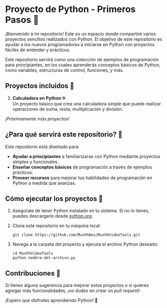 # Proyecto de Python - Primeros Pasos 🐍

¡Bienvenido a mi repositorio! Este es un espacio donde compartiré varios proyectos sencillos realizados con Python. El objetivo de este repositorio es ayudar a los nuevos programadores a iniciarse en Python con proyectos fáciles de entender y prácticos.

Este repositorio servirá como una colección de ejemplos de programación para principiantes, en los cuales aprenderás conceptos básicos de Python, como variables, estructuras de control, funciones, y más.

## Proyectos incluidos 🎯

1. **Calculadora en Python ➗**  
   Un proyecto básico que crea una calculadora simple que puede realizar operaciones de suma, resta, multiplicación y división.

*¡Próximamente más proyectos!*

## ¿Para qué servirá este repositorio? 🤔

Este repositorio está diseñado para:

- **Ayudar a principiantes** a familiarizarse con Python mediante proyectos simples y funcionales.
- **Enseñar conceptos básicos** de programación a través de ejemplos prácticos.
- **Proveer recursos** para mejorar tus habilidades de programación en Python a medida que avanzas.

## Cómo ejecutar los proyectos 🚀

1. Asegúrate de tener Python instalado en tu sistema. Si no lo tienes, puedes descargarlo desde [python.org](https://www.python.org/).
   
2. Clona este repositorio en tu máquina local:

   ```
   git clone https://github.com/MushhDev/MushhVideoTools.git
   ```

3. Navega a la carpeta del proyecto y ejecuta el archivo Python deseado:

   ```
   cd MushhVideoTools
   python nombre-del-archivo.py
   ```

## Contribuciones 🤝

Si tienes alguna sugerencia para mejorar estos proyectos o si quieres agregar más funcionalidades, ¡no dudes en crear un *pull request*!


¡Espero que disfrutes aprendiendo Python! 🚀
